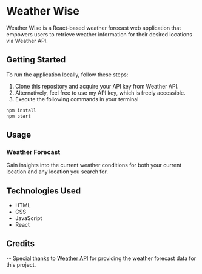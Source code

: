# Weather Wise

Weather Wise is a React-based weather forecast web application that empowers users to retrieve weather information for their desired locations via Weather API.

## Getting Started

To run the application locally, follow these steps:

1. Clone this repository and acquire your API key from Weather API.
2. Alternatively, feel free to use my API key, which is freely accessible.
3. Execute the following commands in your terminal

```bash
npm install
npm start
```

## Usage

### Weather Forecast
 Gain insights into the current weather conditions for both your current location and any location you search for.

## Technologies Used
   - HTML
   - CSS
   - JavaScript
   - React

## Credits 
   -- Special thanks to [Weather API](https://www.weatherapi.com) for providing the weather forecast data for this project.

